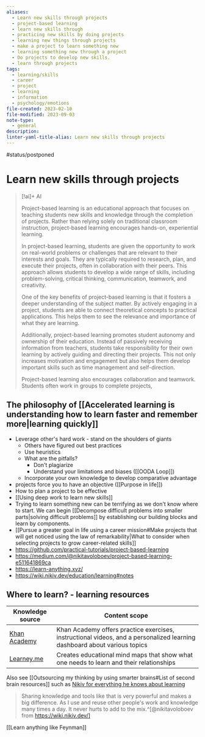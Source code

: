 ```yaml
---
aliases:
  - Learn new skills through projects
  - project-based learning
  - learn new skills through
  - practicing new skills by doing projects
  - learning new things through projects
  - make a project to learn something new
  - learning something new through a project
  - Do projects to develop new skills.
  - learn through projects
tags:
  - learning/skills
  - career
  - project
  - learning
  - information
  - psychology/emotions
file-created: 2023-02-10
file-modified: 2023-09-03
note-type:
  - general
description: 
linter-yaml-title-alias: Learn new skills through projects
---
```


#status/postponed

# Learn new skills through projects

> [!ai]+ AI
>
> Project-based learning is an educational approach that focuses on teaching students new skills and knowledge through the completion of projects. Rather than relying solely on traditional classroom instruction, project-based learning encourages hands-on, experiential learning.
>
> In project-based learning, students are given the opportunity to work on real-world problems or challenges that are relevant to their interests and goals. They are typically required to research, plan, and execute their projects, often in collaboration with their peers. This approach allows students to develop a wide range of skills, including problem-solving, critical thinking, communication, teamwork, and creativity.
>
> One of the key benefits of project-based learning is that it fosters a deeper understanding of the subject matter. By actively engaging in a project, students are able to connect theoretical concepts to practical applications. This helps them to see the relevance and importance of what they are learning.
>
> Additionally, project-based learning promotes student autonomy and ownership of their education. Instead of passively receiving information from teachers, students take responsibility for their own learning by actively guiding and directing their projects. This not only increases motivation and engagement but also helps them develop important skills such as time management and self-direction.
>
> Project-based learning also encourages collaboration and teamwork. Students often work in groups to complete projects,

## The philosophy of [[Accelerated learning is understanding how to learn faster and remember more|learning quickly]]

- Leverage other's hard work - stand on the shoulders of giants
	- Others have figured out best practices
	- Use heuristics
	- What are the pitfalls?
		- Don't plagiarize
		- Understand your limitations and biases ([[OODA Loop]])
	- Incorporate your own knowledge to develop comparative advantage
- projects force you to have an objective ([[Purpose in life]])
- How to plan a project to be effective
- [[Using deep work to learn new skills]]
- Trying to learn something new can be terrifying as we don't know where to start. We can begin [[Decompose difficult problems into smaller parts|solving difficult problems]] by establishing our building blocks and learn by components.
- [[Pursue a greater goal in life using a career mission#Make projects that will get noticed using the law of remarkability|What to consider when selecting projects to grow career-related skills]]
- https://github.com/practical-tutorials/project-based-learning
- https://medium.com/@nikitavoloboev/project-based-learning-e511641869ca
- https://learn-anything.xyz/
- https://wiki.nikiv.dev/education/learning#notes

## Where to learn? - learning resources

Knowledge source | Content scope
------------ | ------------
[Khan Academy](https://www.khanacademy.or) | Khan Academy offers practice exercises, instructional videos, and a personalized learning dashboard about various topics
[Learney.me](https://learney.me/)| Creates educational mind maps that show what one needs to learn and their relationships

Also see [[Outsourcing my thinking by using smarter brains#List of second brain resources]] such as [Nikiv for everything he knows about learning](https://wiki.nikiv.dev/education/learning)

> Sharing knowledge and tools like that is very powerful and makes a big difference. As I use and reuse other people's work and knowledge many times a day. It never hurts to add to the mix.^[@nikitavoloboev from https://wiki.nikiv.dev/]

[[Learn anything like Feynman]]
